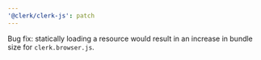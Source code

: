 ```yaml
---
'@clerk/clerk-js': patch
---
```


Bug fix: statically loading a resource would result in an increase in bundle size for `clerk.browser.js`.
